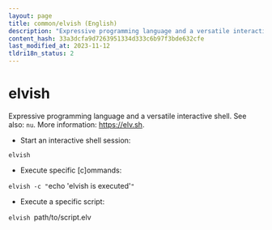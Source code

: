 ```yaml
---
layout: page
title: common/elvish (English)
description: "Expressive programming language and a versatile interactive shell."
content_hash: 33a3dcfa9d7263951334d333c6b97f3bde632cfe
last_modified_at: 2023-11-12
tldri18n_status: 2
---
```

# elvish

Expressive programming language and a versatile interactive shell.
See also: `nu`.
More information: <https://elv.sh>.

- Start an interactive shell session:

`elvish`

- Execute specific [c]ommands:

`elvish -c "`<span class="tldr-var badge badge-pill bg-dark-lm bg-white-dm text-white-lm text-dark-dm font-weight-bold">echo 'elvish is executed'</span>`"`

- Execute a specific script:

`elvish `<span class="tldr-var badge badge-pill bg-dark-lm bg-white-dm text-white-lm text-dark-dm font-weight-bold">path/to/script.elv</span>
